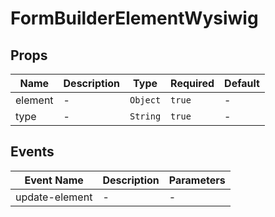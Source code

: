 # FormBuilderElementWysiwig

## Props

<!-- @vuese:FormBuilderElementWysiwig:props:start -->
|Name|Description|Type|Required|Default|
|---|---|---|---|---|
|element|-|`Object`|`true`|-|
|type|-|`String`|`true`|-|

<!-- @vuese:FormBuilderElementWysiwig:props:end -->


## Events

<!-- @vuese:FormBuilderElementWysiwig:events:start -->
|Event Name|Description|Parameters|
|---|---|---|
|update-element|-|-|

<!-- @vuese:FormBuilderElementWysiwig:events:end -->


